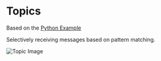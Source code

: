 # Topics

Based on the [Python Example](http://www.rabbitmq.com/tutorials/tutorial-five-python.html)

Selectively receiving messages based on pattern matching.

![Topic Image](http://www.rabbitmq.com/img/tutorials/python-five.png)

